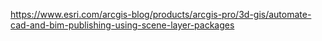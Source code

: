 https://www.esri.com/arcgis-blog/products/arcgis-pro/3d-gis/automate-cad-and-bim-publishing-using-scene-layer-packages

